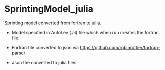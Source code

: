# SprintingModel_julia

Sprinting model converted from fortran to julia.

- Model specified in AutoLev (.al) file which when run creates the fortran file.

- Fortran file converted to json via <https://github.com/robinrottier/fortran-parser>

- Json the converted to julia files

